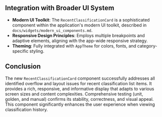 ## Integration with Broader UI System

- **Modern UI Toolkit**: The `RecentClassificationCard` is a sophisticated component within the application's modern UI toolkit, described in `docs/widgets/modern_ui_components.md`.
- **Responsive Design Principles**: Employs multiple breakpoints and adaptive elements, aligning with the app-wide responsive strategy.
- **Theming**: Fully integrated with `AppTheme` for colors, fonts, and category-specific styling.

## Conclusion

The new `RecentClassificationCard` component successfully addresses all identified overflow and layout issues for recent classification list items. It provides a rich, responsive, and informative display that adapts to various screen sizes and content complexities. Comprehensive testing (unit, golden, and manual) confirms its stability, correctness, and visual appeal. This component significantly enhances the user experience when viewing classification history.